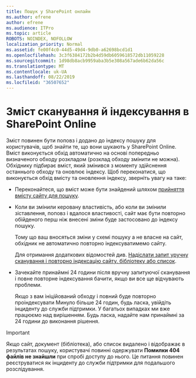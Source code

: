 ```yaml
---
title: Пошук у SharePoint онлайн
ms.author: efrene
author: efrene
ms.audience: ITPro
ms.topic: article
ROBOTS: NOINDEX, NOFOLLOW
localization_priority: Normal
ms.assetid: fe00f4c0-44d5-49d4-9db0-a62698bcd1d1
ms.openlocfilehash: 3c3f6384172b2b4d59db6059618572db11059228
ms.sourcegitcommit: 1d98db8acb9959aba3b5e308a567ade6b62da56c
ms.translationtype: MT
ms.contentlocale: uk-UA
ms.lasthandoff: 08/22/2019
ms.locfileid: "36507652"
---
```

# <a name="content-crawling-and-indexing-in-sharepoint-online"></a>Зміст сканування й індексування в SharePoint Online

Зміст повинен бути поповз і додано до індексу пошуку для користувачів, щоб знайти те, що вони шукають у SharePoint Online. Вміст виконується обхід автоматично на основі попередньо визначеного обходу розкладом (розклад обходу змінити не можна). Обхіднику підбирає вміст, який змінився з моменту здійснення останнього обходу та оновлює індексу. Щоб переконатися, що виконується обхід вмісту та оновлення індексу, зверніть увагу на таке:

- Переконайтеся, що вміст може бути знайдений шляхом [прийняття вмісту сайту для пошуку](https://docs.microsoft.com/sharepoint/make-site-content-searchable).

- Коли ви змінили керовану властивість, або коли ви змінили зіставлення, поповз і вдалося властивості, сайт має бути повторно обійденого перш ніж внесені зміни буде застосовано до індексу пошуку. 

    Тому що ваш вносяться зміни у схемі пошуку а не власне на сайт, обхідник не автоматично повторно індексуватимемо сайту. 

    Для отримання додаткових відомостей див. [Надіслати запит уручну сканування і повторно індексацію сайту, бібліотеку або список](https://docs.microsoft.com/sharepoint/crawl-site-conten).

- Зачекайте принаймні 24 години після вручну запитуючої сканування і повне повторне індексування бачити, якщо ви все ще відчувають проблеми. 

    Якщо з вам ініційований обходу і повний буде повторно проіндексувати Минуло більше 24 годин, будь ласка, увійдіть інциденту до служби підтримки. У багатьох випадках ми вже працюємо над вирішенням. Будь ласка, надайте нам принаймні за 24 години до виконання рішення.

> [!IMPORTANT]
> Якщо сайт, документ (бібліотека), або список видалено і відображає в результатах пошуку, користувачі повинні одержувати **Помилки 404 файлів не знайшли** при спробі доступу до нього. Це питання повинен реєструватися як інциденту до служби підтримки для подальшого розслідування. 



